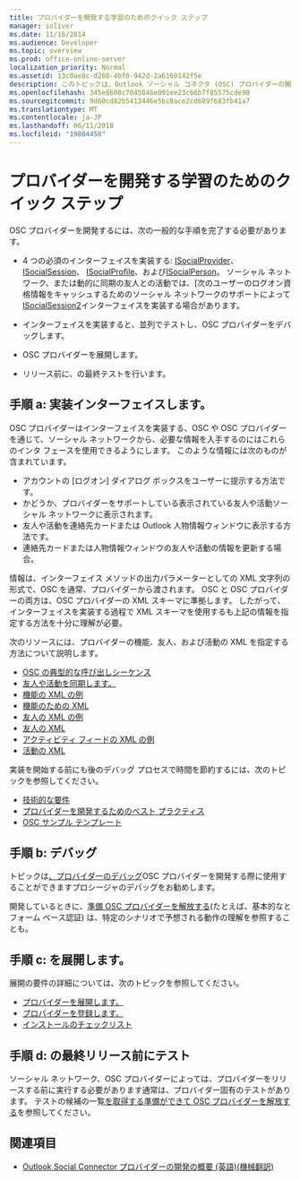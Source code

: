 ```yaml
---
title: プロバイダーを開発する学習のためのクイック ステップ
manager: soliver
ms.date: 11/16/2014
ms.audience: Developer
ms.topic: overview
ms.prod: office-online-server
localization_priority: Normal
ms.assetid: 13c0ae8c-d268-4bf0-942d-2a6160142f5e
description: このトピックは、Outlook ソーシャル コネクタ (OSC) プロバイダーの開発について学習するのにはいくつかの手順をお勧めします。
ms.openlocfilehash: 345e8600c704504be091ee23c66b7f85575cde90
ms.sourcegitcommit: 9d60cd82b5413446e5bc8ace2cd689f683fb41a7
ms.translationtype: MT
ms.contentlocale: ja-JP
ms.lasthandoff: 06/11/2018
ms.locfileid: "19804458"
---
```

# <a name="quick-steps-for-learning-to-develop-a-provider"></a>プロバイダーを開発する学習のためのクイック ステップ

OSC プロバイダーを開発するには、次の一般的な手順を完了する必要があります。
  
- 4 つの必須のインターフェイスを実装する: [ISocialProvider](isocialprovideriunknown.md)、 [ISocialSession](isocialsessioniunknown.md)、 [ISocialProfile](isocialprofileisocialperson.md)、および[ISocialPerson](isocialpersoniunknown.md)。 ソーシャル ネットワーク、または動的に同期の友人との活動では、[次のユーザーのログオン資格情報をキャッシュするためのソーシャル ネットワークのサポートによって[ISocialSession2](isocialsession2iunknown.md)インターフェイスを実装する場合があります。 
    
- インターフェイスを実装すると、並列でテストし、OSC プロバイダーをデバッグします。 

- OSC プロバイダーを展開します。  

- リリース前に、の最終テストを行います。
    
## <a name="step-a-implementing-interfaces"></a>手順 a: 実装インターフェイスします。

OSC プロバイダーはインターフェイスを実装する、OSC や OSC プロバイダーを通じて、ソーシャル ネットワークから、必要な情報を入手するのにはこれらのインタ フェースを使用できるようにします。 このような情報には次のものが含まれています。
  
- アカウントの [ログオン] ダイアログ ボックスをユーザーに提示する方法です。    
- かどうか、プロバイダーをサポートしている表示されている友人や活動ソーシャル ネットワークに表示されます。    
- 友人や活動を連絡先カードまたは Outlook 人物情報ウィンドウに表示する方法です。     
- 連絡先カードまたは人物情報ウィンドウの友人や活動の情報を更新する場合。
    
情報は、インターフェイス メソッドの出力パラメーターとしての XML 文字列の形式で、OSC を通常、プロバイダーから渡されます。 OSC と OSC プロバイダーの両方は、OSC プロバイダーの XML スキーマに準拠します。 したがって、インターフェイスを実装する過程で XML スキーマを使用するも上記の情報を指定する方法を十分に理解が必要。 

次のリソースには、プロバイダーの機能、友人、および活動の XML を指定する方法について説明します。
  
- [OSC の典型的な呼び出しシーケンス](osc-typical-calling-sequences.md)    
- [友人や活動を同期します。](synchronizing-friends-and-activities.md)    
- [機能の XML の例](capabilities-xml-example.md)   
- [機能のための XML](xml-for-capabilities.md)    
- [友人の XML の例](friends-xml-example.md)    
- [友人の XML](xml-for-friends.md)   
- [アクティビティ フィードの XML の例](activity-feed-xml-example.md)   
- [活動の XML](xml-for-activities.md)
    
実装を開始する前にも後のデバッグ プロセスで時間を節約するには、次のトピックを参照してください。
  
- [技術的な要件](technical-requirements.md)    
- [プロバイダーを開発するためのベスト プラクティス](best-practices-for-developing-a-provider.md)    
- [OSC サンプル テンプレート](osc-sample-templates.md)
    
## <a name="step-b-debugging"></a>手順 b: デバッグ

トピックは[、プロバイダーのデバッグ](debugging-a-provider.md)OSC プロバイダーを開発する際に使用することができますプロシージャのデバッグをお勧めします。 
  
開発しているときに、[準備 OSC プロバイダーを解放する](getting-ready-to-release-an-osc-provider.md)(たとえば、基本的なとフォーム ベース認証) は、特定のシナリオで予想される動作の理解を参照することも。 
  
## <a name="step-c-deploying"></a>手順 c: を展開します。

展開の要件の詳細については、次のトピックを参照してください。
  
- [プロバイダーを展開します。](deploying-a-provider.md)    
- [プロバイダーを登録します。](registering-a-provider.md)   
- [インストールのチェックリスト](installation-checklist.md)
    
## <a name="step-d-final-testing-before-release"></a>手順 d: の最終リリース前にテスト

ソーシャル ネットワーク、OSC プロバイダーによっては、プロバイダーをリリースする前に実行する必要があります通常は、プロバイダー固有のテストがあります。 テストの候補の一覧[を取得する準備ができて OSC プロバイダーを解放する](getting-ready-to-release-an-osc-provider.md)を参照してください。
  
## <a name="see-also"></a>関連項目

- [Outlook Social Connector プロバイダーの開発の概要 (英語)(機械翻訳)](getting-started-with-developing-an-outlook-social-connector-provider.md)

